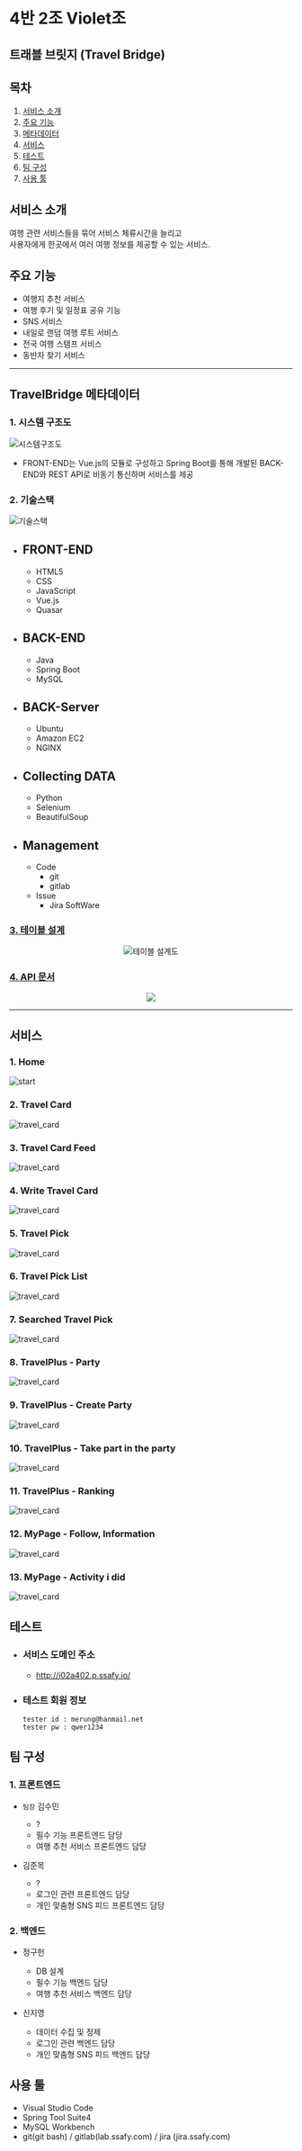 # **4반 2조 Violet조**

## **트래블 브릿지 (Travel Bridge)**

## 목차

1. [서비스 소개](#서비스-소개)
1. [주요 기능](#주요-기능)
1. [메타데이터](#TavelBridge-메타데이터)
1. [서비스](#서비스)
1. [테스트](#테스트)
1. [팀 구성](#팀-구성)
1. [사용 툴](#사용-툴)

## **서비스 소개**


여행 관련 서비스들을 묶어 서비스 체류시간을 늘리고  
사용자에게 한곳에서 여러 여행 정보를 제공할 수 있는 서비스.

## **주요 기능**

- 여행지 추천 서비스
- 여행 후기 및 일정표 공유 기능
- SNS 서비스
- 내일로 랜덤 여행 루트 서비스
- 전국 여행 스탬프 서비스
- 동반자 찾기 서비스

---
## **TravelBridge 메타데이터**

### **1. 시스템 구조도**

![시스템구조도](./metadata_description/system_architecture.png)

- FRONT-END는 Vue.js의 모듈로 구성하고 Spring Boot를 통해 개발된 BACK-END와 REST API로 비동기 통신하며 서비스를 제공

### **2. 기술스택**

![기술스택](./metadata_description/skill_stack.png)

 - ## **FRONT-END**
    - HTML5
    - CSS
    - JavaScript
    - Vue.js
    - Quasar

  - ## **BACK-END**
    - Java
    - Spring Boot
    - MySQL

  - ## **BACK-Server**
    - Ubuntu
    - Amazon EC2
    - NGINX

  - ## **Collecting DATA**
    - Python
    - Selenium
    - BeautifulSoup

  - ## **Management**
    - Code
        - git
        - gitlab
    - Issue
        - Jira SoftWare

### [**3. 테이블 설계**](./metadata_description/TABLE.md)

<div style="text-align:center">
    <img src="./metadata_description/pjt1ERD.png" alt = "테이블 설계도"/>
</div>

### [**4. API 문서**](./metadata_description/APIDocumentaion.md)

<div style="text-align:center">
    <img src="metadata_description/PJT1ApiDocument.png">
</div>

---

## **서비스**

### 1. Home

![start](./metadata_description/service/1.png)

### 2. Travel Card

![travel_card](./metadata_description/service/2.png)

### 3. Travel Card Feed

![travel_card](./metadata_description/service/3.png)

### 4. Write Travel Card

![travel_card](./metadata_description/service/4.png)

### 5. Travel Pick 

![travel_card](./metadata_description/service/5.png)

### 6. Travel Pick List

![travel_card](./metadata_description/service/6.png)

### 7. Searched Travel Pick

![travel_card](./metadata_description/service/7.png)

### 8. TravelPlus - Party

![travel_card](./metadata_description/service/8.png)

### 9. TravelPlus - Create Party

![travel_card](./metadata_description/service/9.png)

### 10. TravelPlus - Take part in the party

![travel_card](./metadata_description/service/10.png)

### 11. TravelPlus - Ranking

![travel_card](./metadata_description/service/11.png)

### 12. MyPage - Follow, Information

![travel_card](./metadata_description/service/12.png)

### 13. MyPage - Activity i did

![travel_card](./metadata_description/service/13.png)

## **테스트**

- ### 서비스 도메인 주소 
    - http://i02a402.p.ssafy.io/

- ### 테스트 회원 정보
    ```
    tester id : merung@hanmail.net
    tester pw : qwer1234
    ```

## **팀 구성**

### 1. 프론트엔드

- `팀장` 김수민
    -   ?
    -   필수 기능 프론트엔드 담당
    -   여행 추천 서비스 프론트엔드 담당  

- 김준목
    -   ?
    -   로그인 관련 프론트엔드 담당
    -   개인 맞춤형 SNS 피드 프론트엔드 담당

### 2. 백엔드

- 정구헌
    -   DB 설계 
    -   필수 기능 백엔드 담당
    -   여행 추천 서비스 백엔드 담당

- 신지영
    -   데이터 수집 및 정제
    -   로그인 관련 백엔드 담당
    -   개인 맞춤형 SNS 피드 백엔드 담당
    

## **사용 툴**

- Visual Studio Code
- Spring Tool Suite4
- MySQL Workbench
- git(git bash) / gitlab(lab.ssafy.com) / jira (jira.ssafy.com)


